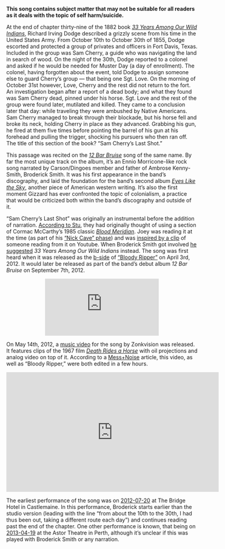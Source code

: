 **This song contains subject matter that may not be suitable for all readers as it deals with the topic of self harm/suicide.** 

At the end of chapter thirty-nine of the 1882 book *[33 Years Among Our Wild Indians](https://archive.org/details/ourwildindians00dodgrich/page/520/mode/2up)*, Richard Irving Dodge described a grizzly scene from his time in the United States Army. From October 10th to October 30th of 1855, Dodge escorted and protected a group of privates and officers in Fort Davis, Texas. Included in the group was Sam Cherry, a guide who was navigating the land in search of wood. On the night of the 30th, Dodge reported to a colonel and asked if he would be needed for Muster Day (a day of enrollment). The colonel, having forgotten about the event, told Dodge to assign someone else to guard Cherry’s group — that being one Sgt. Love. On the morning of October 31st however, Love, Cherry and the rest did not return to the fort. An investigation began after a report of a dead body; and what they found was Sam Cherry dead, pinned under his horse. Sgt. Love and the rest of the group were found later, mutilated and killed. They came to a conclusion later that day: while traveling they were ambushed by Native Americans. Sam Cherry managed to break through their blockade, but his horse fell and broke its neck, holding Cherry in place as they advanced. Grabbing his gun, he fired at them five times before pointing the barrel of his gun at his forehead and pulling the trigger, shocking his pursuers who then ran off. The title of this section of the book? “Sam Cherry’s Last Shot.”  

This passage was recited on the *[12 Bar Bruise](https://kglw.net/discography/12-bar-bruise)* song of the same name. By far the most unique track on the album, it’s an Ennio Morricone-like rock song narrated by Carson/Dingoes member and father of Ambrose Kenny-Smith, Broderick Smith. It was his first appearance in the band’s discography, and laid the foundation for the band’s second album *[Eyes Like the Sky](https://kglw.net/discography/eyes-like-the-sky)*, another piece of American western writing. It’s also the first moment Gizzard has ever confronted the topic of colonialism, a practice that would be criticized both within the band’s discography and outside of it.

“Sam Cherry’s Last Shot” was originally an instrumental before the addition of narration. [According to Stu](https://tonedeaf.thebrag.com/king-gizzard-release-psychedelic-western-audiobook-lp/), they had originally thought of using a section of Cormac McCarthy’s 1985 classic *[Blood Meridian](https://en.wikipedia.org/wiki/Blood_Meridian)*. Joey was reading it at the time (as part of his [“Nick Cave” phase](https://uproxx.com/indie/king-gizzard-lizard-wizard-review-discography/)) and was [inspired by a clip](https://soundcloud.com/leahaphillips/interview-king-gizzard-and-the) of someone reading from it on Youtube. When Broderick Smith got involved [he suggested](https://happymag.tv/eyes-like-the-sky/) *33 Years Among Our Wild Indians* instead. The song was first heard when it was released as the [b-side](https://kglw.net/discography/bloody-ripper-single) of [“Bloody Ripper”](https://kglw.net/song/bloody-ripper) on April 3rd, 2012. It would later be released as part of the band’s debut album *12 Bar Bruise* on September 7th, 2012.

<div style="text-align: center;"><iframe src="https://www.youtube.com/embed/2K9zDPqN9XM?si=azecrVAvZb9QGJ3o" title="YouTube video player" frameborder="0" allow="accelerometer; autoplay; clipboard-write; encrypted-media; gyroscope; picture-in-picture; web-share" referrerpolicy="strict-origin-when-cross-origin" allowfullscreen></iframe></div>

On May 14th, 2012, a [music video](https://www.youtube.com/watch?v=2K9zDPqN9XM) for the song by Zonkvision was released. It features clips of the 1967 film *[Death Rides a Horse](https://en.wikipedia.org/wiki/Death_Rides_a_Horse)* with oil projections and analog video on top of it. According to a [Mess+Noise](https://web.archive.org/web/20130203100841/http://messandnoise.com/news/4471542) article, this video, as well as “Bloody Ripper,” were both edited in a few hours.

<div style="text-align: center;"> <iframe width="560" height="315" src="https://www.youtube.com/embed/vkt8XNukt-A?si=UDh9qvIG5YKgMBzA" title="YouTube video player" frameborder="0" allow="accelerometer; autoplay; clipboard-write; encrypted-media; gyroscope; picture-in-picture; web-share" referrerpolicy="strict-origin-when-cross-origin" allowfullscreen></iframe> <div style="text-align: left;">

The earliest performance of the song was on [2012-07-20](https://kglw.net/setlists/king-gizzard-the-lizard-wizard-july-20-2012-the-bridge-hotel-castlemaine-vic-australia.html) at The Bridge Hotel in Castlemaine. In this performance, Broderick starts earlier than the studio version (leading with the line “from about the 10th to the 30th, I had thus been out, taking a different route each day”) and continues reading past the end of the chapter. One other performance is known, that being on [2013-04-19](https://kglw.net/setlists/king-gizzard-the-lizard-wizard-april-19-2013-astor-theatre-perth-wa-australia.html) at the Astor Theatre in Perth, although it’s unclear if this was played with Broderick Smith or any narration.
